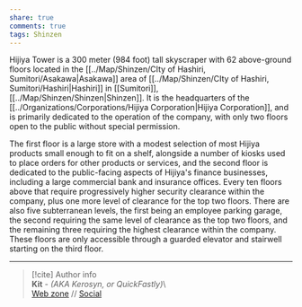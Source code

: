 ```yaml
---  
share: true  
comments: true  
tags: Shinzen  
---  
```

Hijiya Tower is a 300 meter (984 foot) tall skyscraper with 62 above-ground floors located in the [[../Map/Shinzen/CIty of Hashiri, Sumitori/Asakawa|Asakawa]] area of [[../Map/Shinzen/CIty of Hashiri, Sumitori/Hashiri|Hashiri]] in [[Sumitori]], [[../Map/Shinzen/Shinzen|Shinzen]]. It is the headquarters of the [[../Organizations/Corporations/Hijiya Corporation|Hijiya Corporation]], and is primarily dedicated to the operation of the company, with only two floors open to the public without special permission.  
  
The first floor is a large store with a modest selection of most Hijiya products small enough to fit on a shelf, alongside a number of kiosks used to place orders for other products or services, and the second floor is dedicated to the public-facing aspects of Hijiya's finance businesses, including a large commercial bank and insurance offices. Every ten floors above that require progressively higher security clearance within the company, plus one more level of clearance for the top two floors. There are also five subterranean levels, the first being an employee parking garage, the second requiring the same level of clearance as the top two floors, and the remaining three requiring the highest clearance within the company. These floors are only accessible through a guarded elevator and stairwell starting on the third floor.  
  
-----  
> [!cite] Author info  
> **Kit** - *(AKA Kerosyn, or QuickFastly)*\  
> [Web zone](https://kerosyn.link) // [Social](https://a.tripulse.link/@kit)